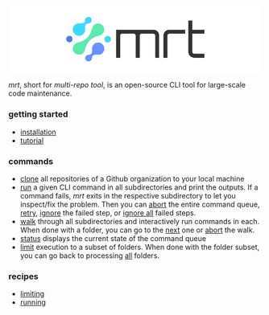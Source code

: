 <picture>
  <source media="(prefers-color-scheme: dark)" srcset="documentation/logo_800_dark.png">
  <source media="(prefers-color-scheme: light)" srcset="documentation/logo_800_light.png">
  <img alt="mrt logo" src="documentation/logo_800_light.png">
</picture>

_mrt_, short for _multi-repo tool_, is an open-source CLI tool for large-scale
code maintenance.

### getting started

- [installation](documentation/install.md)
- [tutorial](documentation/tutorial.md)

### commands

- [clone](documentation/clone.md) all repositories of a Github organization to
  your local machine
- [run](documentation/run.md) a given CLI command in all subdirectories and
  print the outputs. If a command fails, _mrt_ exits in the respective
  subdirectory to let you inspect/fix the problem. Then you can
  [abort](documentation/abort.md) the entire command queue,
  [retry](documentation/retry.md), [ignore](documentation/ignore.md) the failed
  step, or [ignore all](src/commands/ignore-all.rs) failed steps.
- [walk](documentation/walk.md) through all subdirectories and interactively run
  commands in each. When done with a folder, you can go to the
  [next](documentation/next.md) one or [abort](documentation/abort.md) the walk.
- [status](documentation/status.md) displays the current state of the command
  queue
- [limit](documentation/limit.md) execution to a subset of folders. When done
  with the folder subset, you can go back to processing
  [all](documentation/all.md) folders.

### recipes

- [limiting](documentation/limit.md#recipes)
- [running](documentation/run.md#recipes)
